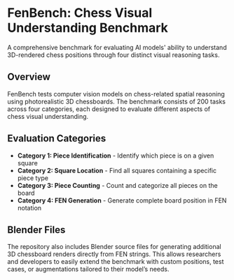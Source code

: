 # FenBench: Chess Visual Understanding Benchmark

A comprehensive benchmark for evaluating AI models' ability to understand 3D-rendered chess positions through four distinct visual reasoning tasks.

## Overview

FenBench tests computer vision models on chess-related spatial reasoning using photorealistic 3D chessboards. The benchmark consists of 200 tasks across four categories, each designed to evaluate different aspects of chess visual understanding.

## Evaluation Categories

- **Category 1: Piece Identification** - Identify which piece is on a given square
- **Category 2: Square Location** - Find all squares containing a specific piece type  
- **Category 3: Piece Counting** - Count and categorize all pieces on the board
- **Category 4: FEN Generation** - Generate complete board position in FEN notation

## Blender Files
The repository also includes Blender source files for generating additional 3D chessboard renders directly from FEN strings. This allows researchers and developers to easily extend the benchmark with custom positions, test cases, or augmentations tailored to their model’s needs.
